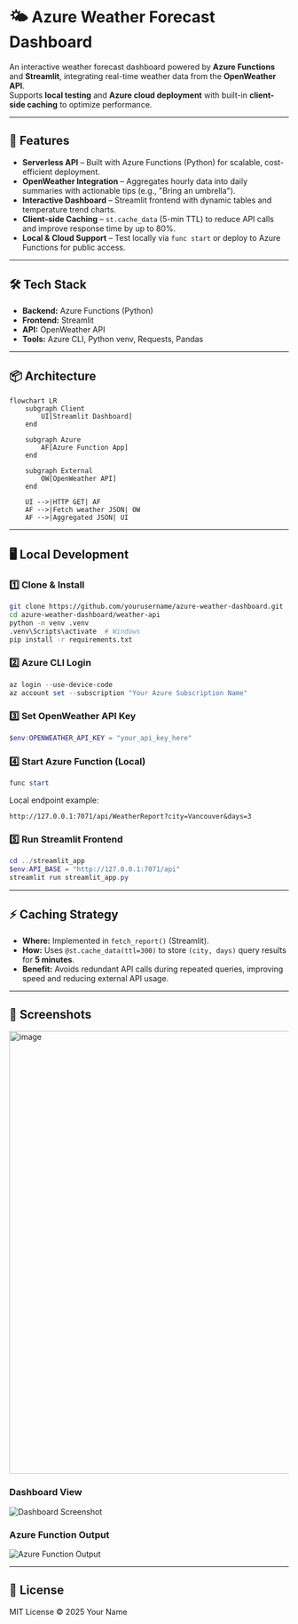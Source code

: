 # 🌤️ Azure Weather Forecast Dashboard

An interactive weather forecast dashboard powered by **Azure Functions** and **Streamlit**, integrating real-time weather data from the **OpenWeather API**.  
Supports **local testing** and **Azure cloud deployment** with built-in **client-side caching** to optimize performance.

---

## 🚀 Features

- **Serverless API** – Built with Azure Functions (Python) for scalable, cost-efficient deployment.
- **OpenWeather Integration** – Aggregates hourly data into daily summaries with actionable tips (e.g., "Bring an umbrella").
- **Interactive Dashboard** – Streamlit frontend with dynamic tables and temperature trend charts.
- **Client-side Caching** – `st.cache_data` (5-min TTL) to reduce API calls and improve response time by up to 80%.
- **Local & Cloud Support** – Test locally via `func start` or deploy to Azure Functions for public access.

---

## 🛠️ Tech Stack

- **Backend:** Azure Functions (Python)
- **Frontend:** Streamlit
- **API:** OpenWeather API
- **Tools:** Azure CLI, Python venv, Requests, Pandas

---

## 📦 Architecture

```mermaid
flowchart LR
    subgraph Client
        UI[Streamlit Dashboard]
    end

    subgraph Azure
        AF[Azure Function App]
    end

    subgraph External
        OW[OpenWeather API]
    end

    UI -->|HTTP GET| AF
    AF -->|Fetch weather JSON| OW
    AF -->|Aggregated JSON| UI
```

---

## 🖥️ Local Development

### 1️⃣ Clone & Install
```bash
git clone https://github.com/yourusername/azure-weather-dashboard.git
cd azure-weather-dashboard/weather-api
python -m venv .venv
.venv\Scripts\activate  # Windows
pip install -r requirements.txt
```

### 2️⃣ Azure CLI Login
```powershell
az login --use-device-code
az account set --subscription "Your Azure Subscription Name"
```

### 3️⃣ Set OpenWeather API Key
```powershell
$env:OPENWEATHER_API_KEY = "your_api_key_here"
```

### 4️⃣ Start Azure Function (Local)
```powershell
func start
```
Local endpoint example:  
```
http://127.0.0.1:7071/api/WeatherReport?city=Vancouver&days=3
```

### 5️⃣ Run Streamlit Frontend
```powershell
cd ../streamlit_app
$env:API_BASE = "http://127.0.0.1:7071/api"
streamlit run streamlit_app.py
```

---

## ⚡ Caching Strategy

- **Where:** Implemented in `fetch_report()` (Streamlit).
- **How:** Uses `@st.cache_data(ttl=300)` to store `(city, days)` query results for **5 minutes**.
- **Benefit:** Avoids redundant API calls during repeated queries, improving speed and reducing external API usage.

---

## 📸 Screenshots
<img width="739" height="797" alt="image" src="https://github.com/user-attachments/assets/4982d85c-7318-47da-b47e-057a69deca3f" />


### Dashboard View
![Dashboard Screenshot](docs/dashboard.png)

### Azure Function Output
![Azure Function Output](docs/function_output.png)

---

## 📜 License
MIT License © 2025 Your Name
